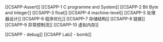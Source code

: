 
[[CSAPP-Assert]]
[[CSAPP-1 C programme and System]]
[[CSAPP-2 Bit Byte and Integer]]
[[CSAPP-3 float]]
[[CSAPP-4 machine-level]]
[[CSAPP-5 处理器设计]]
[[CSAPP-6 程序优化]]
[[CSAPP-7 存储结构]]
[[CSAPP-8 链接]]
[[CSAPP-9 异常控制流]]
[[CSAPP-10 虚拟内存]]


[[CSAPP - debug]]
[[CSAPP Lab2 - bomb]]
